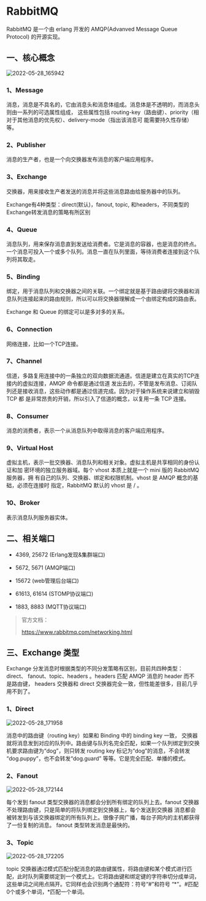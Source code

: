 # RabbitMQ

RabbitMQ 是一个由 erlang 开发的 AMQP(Advanved Message Queue Protocol) 的开源实现。

## 一、核心概念

![2022-05-28_165942](https://img.qinweizhao.com/2022/05/2022-05-28_165942.png)

### 1、Message

消息，消息是不具名的，它由消息头和消息体组成。消息体是不透明的，而消息头则由一系列的可选属性组成， 这些属性包括 routing-key（路由键）、priority（相对于其他消息的优先权）、delivery-mode（指出该消息可 能需要持久性存储）等。

### 2、Publisher

消息的生产者，也是一个向交换器发布消息的客户端应用程序。

### 3、Exchange

交换器，用来接收生产者发送的消息并将这些消息路由给服务器中的队列。

Exchange有4种类型：direct(默认)，fanout, topic, 和headers，不同类型的Exchange转发消息的策略有所区别

### 4、Queue

消息队列，用来保存消息直到发送给消费者。它是消息的容器，也是消息的终点。一个消息可投入一个或多个队列。消息一直在队列里面，等待消费者连接到这个队列将其取走。

### 5、Binding

绑定，用于消息队列和交换器之间的关联。一个绑定就是基于路由键将交换器和消息队列连接起来的路由规则，所以可以将交换器理解成一个由绑定构成的路由表。

Exchange 和 Queue 的绑定可以是多对多的关系。

### 6、Connection

网络连接，比如一个TCP连接。

### 7、Channel

信道，多路复用连接中的一条独立的双向数据流通道。信道是建立在真实的TCP连接内的虚拟连接，AMQP 命令都是通过信道 发出去的，不管是发布消息、订阅队列还是接收消息，这些动作都是通过信道完成。因为对于操作系统来说建立和销毁 TCP 都 是非常昂贵的开销，所以引入了信道的概念，以复用一条 TCP 连接。

### 8、Consumer 

消息的消费者，表示一个从消息队列中取得消息的客户端应用程序。

### 9、Virtual Host 

虚拟主机，表示一批交换器、消息队列和相关对象。虚拟主机是共享相同的身份认证和加 密环境的独立服务器域。每个 vhost 本质上就是一个 mini 版的 RabbitMQ 服务器，拥 有自己的队列、交换器、绑定和权限机制。vhost 是 AMQP 概念的基础，必须在连接时 指定，RabbitMQ 默认的 vhost 是 / 。

### 10、Broker

表示消息队列服务器实体。

## 二、相关端口

- 4369, 25672 (Erlang发现&集群端口)

-  5672, 5671 (AMQP端口) 

- 15672 (web管理后台端口) 

- 61613, 61614 (STOMP协议端口) 

- 1883, 8883 (MQTT协议端口)

>官方文档：
>
> https://www.rabbitmq.com/networking.html

## 三、Exchange 类型

Exchange 分发消息时根据类型的不同分发策略有区别，目前共四种类型：direct、 fanout、topic、headers 。headers 匹配 AMQP 消息的 header 而不是路由键， headers 交换器和 direct 交换器完全一致，但性能差很多，目前几乎用不到了。

### 1、Direct

![2022-05-28_171958](https://img.qinweizhao.com/2022/05/2022-05-28_171958.png)

消息中的路由键（routing key）如果和 Binding 中的 binding key 一致， 交换器就将消息发到对应的队列中。路由键与队列名完全匹配，如果一个队列绑定到交换机要求路由键为“dog”，则只转发 routing key 标记为“dog”的消息，不会转发 “dog.puppy”，也不会转发“dog.guard” 等等。它是完全匹配、单播的模式。

### 2、Fanout

![2022-05-28_172144](https://img.qinweizhao.com/2022/05/2022-05-28_172144.png)

每个发到 fanout 类型交换器的消息都会分到所有绑定的队列上去。fanout 交换器不处理路由键，只是简单的将队列绑定到交换器上，每个发送到交换器 消息都会被转发到与该交换器绑定的所有队列上。很像子网广播，每台子网内的主机都获得了一份复制的消息。 fanout 类型转发消息是最快的。

### 3、Topic

![2022-05-28_172205](https://img.qinweizhao.com/2022/05/2022-05-28_172205.png)

topic 交换器通过模式匹配分配消息的路由键属性，将路由键和某个模式进行匹配，此时队列需要绑定到一个模式上。它将路由键和绑定键的字符串切分成单词，这些单词之间用点隔开。它同样也会识别两个通配符：符号“#”和符号 “*”。#匹配0个或多个单词，*匹配一个单词。
